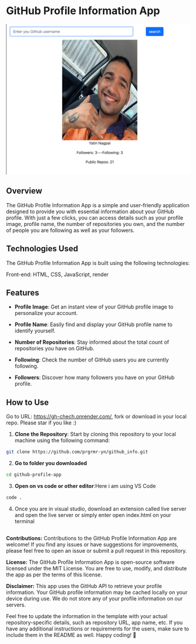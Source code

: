 # GitHub Profile Information App

![GitHub Profile](image.png)

## Overview

The GitHub Profile Information App is a simple and user-friendly application designed to provide you with essential information about your GitHub profile. With just a few clicks, you can access details such as your profile image, profile name, the number of repositories you own, and the number of people you are following as well as your followers.

## Technologies Used
The GitHub Profile Information App is built using the following technologies:

Front-end: HTML, CSS, JavaScript, render


## Features

- **Profile Image**: Get an instant view of your GitHub profile image to personalize your account.

- **Profile Name**: Easily find and display your GitHub profile name to identify yourself.

- **Number of Repositories**: Stay informed about the total count of repositories you have on GitHub.

- **Following**: Check the number of GitHub users you are currently following.

- **Followers**: Discover how many followers you have on your GitHub profile.

## How to Use

Go to URL: https://gh-chech.onrender.com/, fork or download in your local repo.
Please star if you like :)

1. **Clone the Repository**: Start by cloning this repository to your local machine using the following command:

```bash
git clone https://github.com/prgrmr-yn/github_info.git
```
2. **Go to folder you downloaded**
   
```bash
cd github-profile-app
```

3. **Open on vs code or other editor**:Here i am using VS Code
```bash
code .
```

4. Once you are in visual studio, download an extension called live server and open the live server or simply enter open index.html on your terminal


##
**Contributions:**
Contributions to the GitHub Profile Information App are welcome! If you find any issues or have suggestions for improvements, please feel free to open an issue or submit a pull request in this repository.


**License:**
The GitHub Profile Information App is open-source software licensed under the MIT License. You are free to use, modify, and distribute the app as per the terms of this license.

**Disclaimer:**
This app uses the GitHub API to retrieve your profile information. Your GitHub profile information may be cached locally on your device during use. We do not store any of your profile information on our servers.

Feel free to update the information in the template with your actual repository-specific details, such as repository URL, app name, etc. If you have any additional instructions or requirements for the users, make sure to include them in the README as well. Happy coding! 🚀

